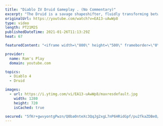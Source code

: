 ```yaml
---
title: "Diablo IV Druid Gameplay . (No Commentary)"
excerpt: "The Druid is a savage shapeshifter, fluidly transforming between the forms of a towering bear or a vicious werewolf to fight alongside the creatures of the wild."
originalUrl: https://youtube.com/watch?v=EA13-uAwWp8
type: video
length: PT21M2S
publishedDateTime: 2021-01-26T11:13:29Z
heat: 67

featuredContent: "<iframe width=\"800\" height=\"500\" frameborder=\"0\" src=\"https://www.youtube.com/embed/EA13-uAwWp8\" allow=\"accelerometer; autoplay; encrypted-media; gyroscope; picture-in-picture\" allowfullscreen></iframe>"

provider:
  name: Ram's Play
  domain: youtube.com

topics:
  - Diablo 4
  - Druid

images:
  - url: https://i.ytimg.com/vi/EA13-uAwWp8/maxresdefault.jpg
    width: 1280
    height: 720
    isCached: true

secured: "5fKr+gwvyontgPwzn/Q0ba0nteXc3QqJg2xgL7nP6HRidGpf/pu2fkaZDBeO/Zm9LCLUrAhdgiOz2eCfgyprj6DCj0LMiPxkERrRcNAWqGxadLlxKHROkcbLJUdEIDXmwPNAp/IzQn3r/i4C3SWubBGQEqoMgNMTTB9PrrmMWV8Jdi6uEBR1o87fTpMm/GIB+JASJftZzYwkslzfL/Iz3ycOXkKfsY34A4dRsgA0ZrFWC24Ub4jBY6LbMOimWYkybqG+U/DaXjc+PWN6lBgbk7VvMt8Us5fwY6T9933giLTSbNWRPtAo7KUhp0yEh0lVjvgT3IElE8KnNYmxM45CblJIrmavTiBREaNB2aCaUl5xM7NqD/Ur7BpoovvIHzNPr0yUHp4+/wlIL+ACb8jInwcHH6DRJnjIYFzeNm8ZZbs6Fth8WK6C5RNa6mJAP1BO;Dkp32XPTz0nlYWRbnMzQbQ=="
---
```


